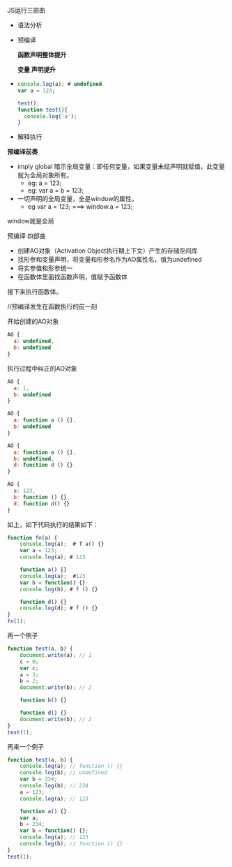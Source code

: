 

JS运行三部曲

- 语法分析

- 预编译

  **函数声明整体提升**

  **变量  声明提升**

- ```javascript
  console.log(a); # undefined
  var a = 123;
  ```

  ```javascript
  test();
  function test(){
    console.log('a');
  }
  ```

- 解释执行



**预编译前奏**

- imply global 暗示全局变量：即任何变量，如果变量未经声明就赋值，此变量就为全局对象所有。
  - eg: a = 123;
  - eg: var a = b = 123;
- 一切声明的全局变量，全是window的属性。
  - eg var a = 123; ===> window.a = 123;

window就是全局



预编译  四部曲

- 创建AO对象（Activation Object执行期上下文）产生的存储空间库
- 找形参和变量声明，将变量和形参名作为AO属性名，值为undefined
- 将实参值和形参统一
- 在函数体里面找函数声明，值赋予函数体

接下来执行函数体。



//预编译发生在函数执行的前一刻

开始创建的AO对象

```javascript
AO {
  a: undefined,
  b: undefined
}
```

执行过程中纠正的AO对象

```javascript
AO {
  a: 1,
  b: undefined
}
```

```javascript
AO {
  a: function a () {},
  b: undefined
}
```

```javascript
AO {
  a: function a () {},
  b: undefined,
  d: function d () {}
}
```

```javascript
AO {
  a: 123, 
  b: function () {},
  d: function d() {}
}
```

如上，如下代码执行的结果如下：

```javascript
function fn(a) {
    console.log(a);  # f a() {}
    var a = 123;
    console.log(a); # 123

    function a() {}
    console.log(a);  #123 
    var b = function() {}
    console.log(b); # f () {}

    function d() {}
    console.log(d); # f () {}
}
fn(1);
```

再一个例子
```javascript
function test(a, b) {
    document.write(a); // 1
    c = 0;
    var c;
    a = 3;
    b = 2;
    document.write(b); // 2

    function b() {}

    function d() {}
    document.write(b); // 2
}
test(1);
```

再来一个例子
```javascript
function test(a, b) {
    console.log(a); // function () {}
    console.log(b); // undefined
    var b = 234;
    console.log(b); // 234
    a = 123;
    console.log(a); // 123

    function a() {}
    var a;
    b = 234;
    var b = function() {};
    console.log(a); // 123
    console.log(b); // function () {}
}
test(1);
```
